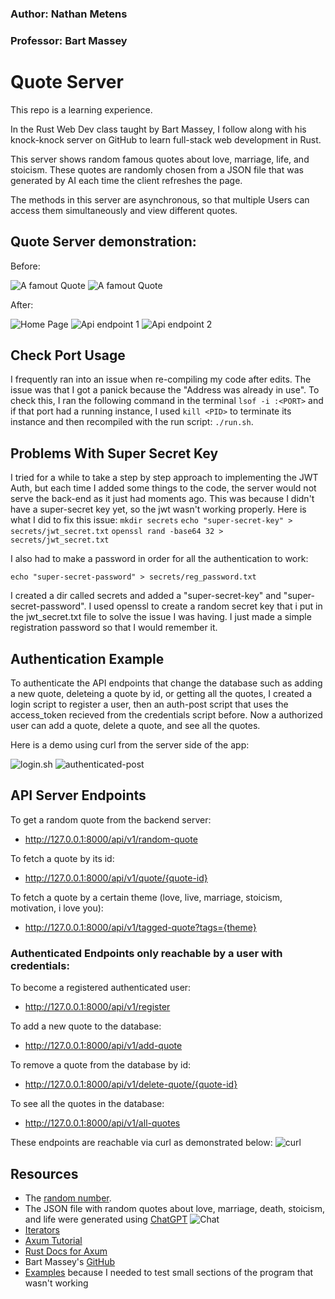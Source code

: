 ### Author: Nathan Metens
### Professor: Bart Massey

# Quote Server

This repo is a learning experience. 

In the Rust Web Dev class taught by Bart Massey, I follow along with his knock-knock
server on GitHub to learn full-stack web development in Rust.

This server shows random famous quotes about love, marriage, life, and stoicism.
These quotes are randomly chosen from a JSON file that was generated by AI each time
the client refreshes the page. 

The methods in this server are asynchronous, so that multiple
Users can access them simultaneously and view different quotes.

## Quote Server demonstration:

Before:

![A famout Quote](assets/static/quote1.jpg)
![A famout Quote](assets/static/quote2.jpg)

After: 

![Home Page](assets/static/homepage.png)
![Api endpoint 1](assets/static/apiendpoint1.png)
![Api endpoint 2](assets/static/apiendpoint2.png)

## Check Port Usage

I frequently ran into an issue when re-compiling my code after edits. The issue was that
I got a panick because the "Address was already in use". To check this, I ran the following
command in the terminal `lsof -i :<PORT>` and if that port had a running instance, I used
`kill <PID>` to terminate its instance and then recompiled with the run script: `./run.sh`.

## Problems With Super Secret Key

I tried for a while to take a step by step approach to implementing the JWT Auth,
but each time I added some things to the code, the server would not serve the back-end as
it just had moments ago. This was because I didn't have a super-secret key yet, so the jwt
wasn't working properly. Here is what I did to fix this issue:
`mkdir secrets`
`echo "super-secret-key" > secrets/jwt_secret.txt`
`openssl rand -base64 32 > secrets/jwt_secret.txt`

I also had to make a password in order for all the authentication to work:

`echo "super-secret-password" > secrets/reg_password.txt`

I created a dir called secrets and added a "super-secret-key" and "super-secret-password". 
I used openssl to create a random secret key that i put in the jwt_secret.txt file to solve 
the issue I was having. I just made a simple registration password so that I would remember it.

## Authentication Example

To authenticate the API endpoints that change the database such as adding a new quote, deleteing
a quote by id, or getting all the quotes, I created a login script to register a user, then an auth-post
script that uses the access_token recieved from the credentials script before. Now a authorized user can 
add a quote, delete a quote, and see all the quotes.

Here is a demo using curl from the server side of the app:

![login.sh](assets/static/login.png)
![authenticated-post](assets/static/auth-post.png)

## API Server Endpoints

To get a random quote from the backend server:
- http://127.0.0.1:8000/api/v1/random-quote

To fetch a quote by its id:
- http://127.0.0.1:8000/api/v1/quote/{quote-id}

To fetch a quote by a certain theme (love, live, marriage, stoicism, motivation, i love you):
- http://127.0.0.1:8000/api/v1/tagged-quote?tags={theme}

### Authenticated Endpoints only reachable by a user with credentials:

To become a registered authenticated user:
- http://127.0.0.1:8000/api/v1/register
 
To add a new quote to the database:
- http://127.0.0.1:8000/api/v1/add-quote

To remove a quote from the database by id:
- http://127.0.0.1:8000/api/v1/delete-quote/{quote-id}

To see all the quotes in the database:
- http://127.0.0.1:8000/api/v1/all-quotes

These endpoints are reachable via curl as demonstrated below:
![curl](assets/static/curl.png)

## Resources

- The [random number](https://rust-random.github.io/book/guide-values.html).
- The JSON file with random quotes about love, marriage, death, stoicism, and life
were generated using [ChatGPT](https://chatgpt.com/)
![Chat](static/json_chat.png)
- [Iterators](https://doc.rust-lang.org/std/iter/trait.Iterator.html)
- [Axum Tutorial](https://www.shuttle.dev/blog/2023/12/06/using-axum-rust)
- [Rust Docs for Axum](https://docs.rs/axum/latest/axum/)
- Bart Massey's [GitHub](https://github.com/pdx-cs-rust-web/knock-knock)
- [Examples](https://users.rust-lang.org/t/run-examples-in-subfolders-using-cargo/18154/3) because I needed to test small sections of the program that wasn't working
